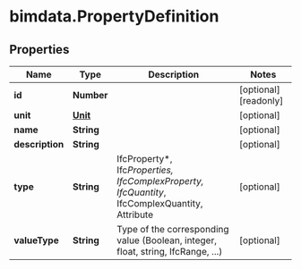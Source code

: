 # bimdata.PropertyDefinition

## Properties

Name | Type | Description | Notes
------------ | ------------- | ------------- | -------------
**id** | **Number** |  | [optional] [readonly] 
**unit** | [**Unit**](Unit.md) |  | [optional] 
**name** | **String** |  | [optional] 
**description** | **String** |  | [optional] 
**type** | **String** | IfcProperty*, Ifc*Properties, IfcComplexProperty, IfcQuantity*, IfcComplexQuantity, Attribute | [optional] 
**valueType** | **String** | Type of the corresponding value (Boolean, integer, float, string, IfcRange, ...) | [optional] 


